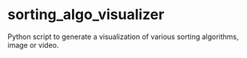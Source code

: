 # sorting_algo_visualizer
Python script to generate a visualization of various sorting algorithms, image or video.
